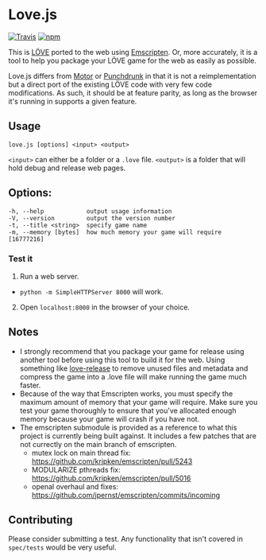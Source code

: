 Love.js
============
[![Travis](https://img.shields.io/travis/TannerRogalsky/love.js.svg)]() [![npm](https://img.shields.io/npm/v/love.js.svg)]()

This is [LÖVE](https://love2d.org/) ported to the web using [Emscripten](https://kripken.github.io/emscripten-site/). Or, more accurately, it is a tool to help you package your LÖVE game for the web as easily as possible.

Love.js differs from [Motor](https://github.com/rnlf/motor) or [Punchdrunk](https://github.com/TannerRogalsky/punchdrunk) in that it is not a reimplementation but a direct port of the existing LÖVE code with very few code modifications. As such, it should be at feature parity, as long as the browser it's running in supports a given feature.

## Usage
`love.js [options] <input> <output>`

`<input>` can either be a folder or a `.love` file.
`<output>` is a folder that will hold debug and release web pages.

## Options:
```
-h, --help            output usage information
-V, --version         output the version number
-t, --title <string>  specify game name
-m, --memory [bytes]  how much memory your game will require [16777216]
```

### Test it
1. Run a web server.
  - `python -m SimpleHTTPServer 8000` will work.
2. Open `localhost:8000` in the browser of your choice.

## Notes
- I strongly recommend that you package your game for release using another tool before using this tool to build it for the web. Using something like [love-release](https://github.com/MisterDA/love-release) to remove unused files and metadata and compress the game into a .love file will make running the game much faster.
- Because of the way that Emscripten works, you must specify the maximum amount of memory that your game will require. Make sure you test your game thoroughly to ensure that you've allocated enough memory because your game will crash if you have not.
- The emscripten submodule is provided as a reference to what this project is currently being built against. It includes a few patches that are not currectly on the main branch of emscripten.
  - mutex lock on main thread fix: https://github.com/kripken/emscripten/pull/5243
  - MODULARIZE pthreads fix: https://github.com/kripken/emscripten/pull/5016
  - openal overhaul and fixes: https://github.com/jpernst/emscripten/commits/incoming

## Contributing
Please consider submitting a test. Any functionality that isn't covered in `spec/tests` would be very useful.
